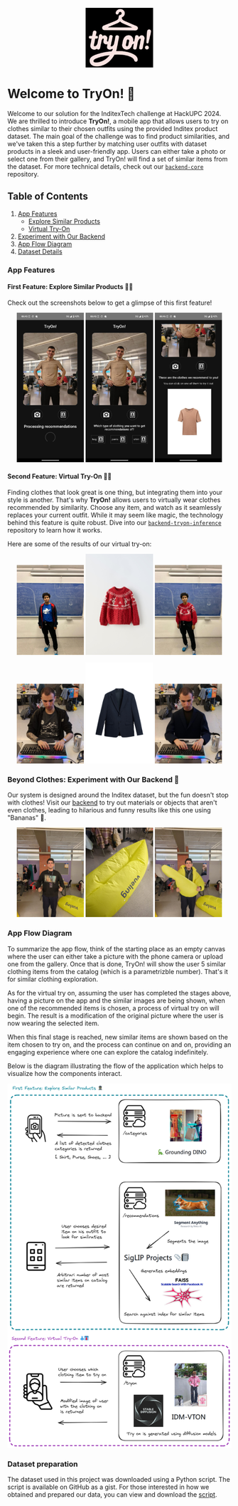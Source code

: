<p align="center">
  <img src="https://github.com/HACKUPC-Try-on/.github/blob/main/profile/images/logo-inverted.png?raw=true" alt="TryOn! Logo" width="30%"/> 
</p>

# Welcome to TryOn! 🚀

Welcome to our solution for the InditexTech challenge at HackUPC 2024. We are thrilled to introduce **TryOn!**, a mobile app that allows users to try on clothes similar to their chosen outfits using the provided Inditex product dataset. The main goal of the challenge was to find product similarities, and we've taken this a step further by matching user outfits with dataset products in a sleek and user-friendly app. Users can either take a photo or select one from their gallery, and TryOn! will find a set of similar items from the dataset. For more technical details, check out our [`backend-core`](https://github.com/HACKUPC-Try-on/backend-core) repository.

## Table of Contents
1. [App Features](#app-features)
   - [Explore Similar Products](#first-feature-explore-similar-products-🕵️‍♂️)
   - [Virtual Try-On](#second-feature-virtual-try-on-👗👔)
2. [Experiment with Our Backend](#beyond-clothes-experiment-with-our-backend-🧪)
3. [App Flow Diagram](#app-flow-diagram)
4. [Dataset Details](#dataset-details)

### App Features

#### First Feature: Explore Similar Products 🕵️‍♂️

Check out the screenshots below to get a glimpse of this first feature!

<p align="center">
  <img src="https://github.com/HACKUPC-Try-on/.github/blob/main/profile/images/recommend/recommend1.jpeg?raw=true" alt="Feature 0 Image 1" width="30%"/>
  <img src="https://github.com/HACKUPC-Try-on/.github/blob/main/profile/images/recommend/recommend2.jpeg?raw=true" alt="Feature 0 Image 2" width="30%"/>
  <img src="https://github.com/HACKUPC-Try-on/.github/blob/main/profile/images/recommend/recommend3.jpeg?raw=true" alt="Feature 0 Image 3" width="30%"/>
</p>

#### Second Feature: Virtual Try-On 👗👔

Finding clothes that look great is one thing, but integrating them into your style is another. That's why **TryOn!** allows users to virtually wear clothes recommended by similarity. Choose any item, and watch as it seamlessly replaces your current outfit. While it may seem like magic, the technology behind this feature is quite robust. Dive into our [`backend-tryon-inference`](https://github.com/HACKUPC-Try-on/backend-tryon-inference) repository to learn how it works.

Here are some of the results of our virtual try-on:

<p align="center">
  <img src="https://github.com/HACKUPC-Try-on/.github/blob/main/profile/images/tryon-1/model.jpg?raw=true" alt="Feature 1 Image 1" width="30%"/>
  <img src="https://github.com/HACKUPC-Try-on/.github/blob/main/profile/images/tryon-1/cloth.jpg?raw=true" alt="Feature 1 Image 2" width="30%"/>
  <img src="https://github.com/HACKUPC-Try-on/.github/blob/main/profile/images/tryon-1/result.jpg?raw=true" alt="Feature 1 Image 3" width="30%"/>
</p>
<p align="center">
  <img src="https://github.com/HACKUPC-Try-on/.github/blob/main/profile/images/tryon-2/model.png?raw=true" alt="Feature 1 Image 4" width="30%"/>
  <img src="https://github.com/HACKUPC-Try-on/.github/blob/main/profile/images/tryon-2/cloth.jpg?raw=true" alt="Feature 1 Image 5" width="30%"/>
  <img src="https://github.com/HACKUPC-Try-on/.github/blob/main/profile/images/tryon-2/result.jpg?raw=true" alt="Feature 1 Image 6" width="30%"/>
</p>

### Beyond Clothes: Experiment with Our Backend 🧪

Our system is designed around the Inditex dataset, but the fun doesn't stop with clothes! Visit our [backend](http://79.116.40.166:32490/docs#/default/create_tryon_try_on__post) to try out materials or objects that aren't even clothes, leading to hilarious and funny results like this one using "Bananas" 🍌.

<p align="center">
  <img src="https://github.com/HACKUPC-Try-on/.github/blob/main/profile/images/tryon-3/model.jpeg?raw=true" alt="Feature 2 Image 1" width="30%"/>
  <img src="https://github.com/HACKUPC-Try-on/.github/blob/main/profile/images/tryon-3/cloth.jpeg?raw=true" alt="Feature 2 Image 2" width="30%"/>
  <img src="https://github.com/HACKUPC-Try-on/.github/blob/main/profile/images/tryon-3/result.jpg?raw=true" alt="Feature 2 Image 3" width="30%"/>
</p>

### App Flow Diagram

To summarize the app flow, think of the starting place as an empty canvas where the user can either take a picture with the phone camera or upload one from the gallery. Once that is done, TryOn! will show the user 5 similar clothing items from the catalog (which is a parametrizble number). That's it for similar clothing exploration.

As for the virtual try on, assuming the user has completed the stages above, having a picture on the app and the similar images are being shown, when one of the recommended items is chosen, a process of virtual try on will begin. The result is a modification of the original picture where the user is now wearing the selected item.

When this final stage is reached, new similar items are shown based on the item chosen to try on, and the process can continue on and on, providing an engaging experience where one can explore the catalog indefinitely.

Below is the diagram illustrating the flow of the application which helps to visualize how the components interact.

![App Flow Diagram](https://github.com/HACKUPC-Try-on/.github/blob/main/profile/images/app-flow-diagram.png?raw=true)

### Dataset preparation

The dataset used in this project was downloaded using a Python script. The script is available on GitHub as a gist. For those interested in how we obtained and prepared our data, you can view and download the [script](https://gist.github.com/FerranAD/a394c672453ecf1e81a4527648200ac3).
